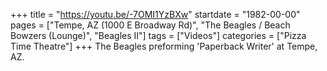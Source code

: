 +++
title = "https://youtu.be/-7OMI1YzBXw"
startdate = "1982-00-00"
pages = ["Tempe, AZ (1000 E Broadway Rd)", "The Beagles / Beach Bowzers (Lounge)", "Beagles II"]
tags = ["Videos"]
categories = ["Pizza Time Theatre"]
+++
The Beagles preforming 'Paperback Writer' at Tempe, AZ.

